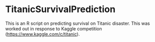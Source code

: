 # TitanicSurvivalPrediction
This is an R script on predicting survival on Titanic disaster. This was worked out in response to Kaggle competition (https://www.kaggle.com/c/titanic).
